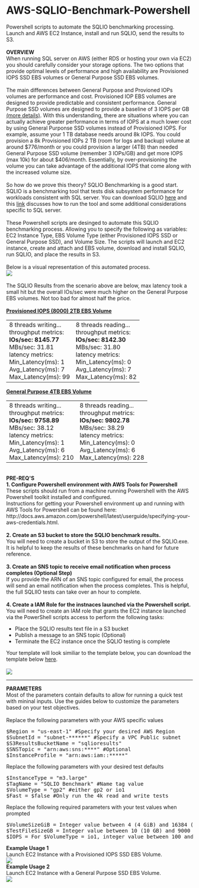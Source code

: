 # AWS-SQLIO-Benchmark-Powershell
Powershell scripts to automate the SQLIO benchmarking processing. Launch and AWS EC2 Instance, install and run SQLIO, send the results to S3. 
<br>
<br>
<b>OVERVIEW</b>
<br>
When running SQL server on AWS (either RDS or hosting your own via EC2) you should carefully consider your storage options. The two options that provide optimal levels of performance and high availability are Provisioned IOPS SSD EBS volumes or General Purpose SSD EBS volumes.
<br>
<br>
The main differences between General Purpose and Provioned IOPs volumes are performance and cost. Provisioned IOP EBS volumes are designed to provide predictable and consistent performance. General Purpose SSD volumes are designed to provide a baseline of 3 IOPS per GB <a href="https://aws.amazon.com/blogs/aws/now-available-16-tb-and-20000-iops-elastic-block-store-ebs-volumes/" target="_blank">(more details)</a>. With this understanding, there are situations where you can actually achieve greater performance in terms of IOPS at a much lower cost by using General Purponse SSD volumes instead of Provisioned IOPS. For example, assume your 1 TB database needs around 8k IOPS. You could provision a 8k Provisioned IOPs 2 TB (room for logs and backup) volume at around $776/month or you could provision a larger (4TB) than needed General Purpose SSD volume (remember 3 IOPs/GB) and get more IOPS (max 10k) for about $406/month. Essentially, by over-provisioning the volume you can take advantage of the additional IOPS that come along with the increased volume size.
<br>
<br>
So how do we prove this theory? SQLIO Benchmarking is a good start. SQLIO is a benchmarking tool that tests disk subsystem performance for workloads consistent with SQL server. You can download SQLIO <a href="http://www.microsoft.com/en-us/download/details.aspx?id=20163">here</a> and this <a href="http://blogs.msdn.com/b/sqlmeditation/archive/2013/04/04/choosing-what-sqlio-tests-to-run-and-automating-sqlio-testing-somewhat.aspx">link</a> discusses how to run the tool and some additional considerations specific to SQL server.
<br>
<br>
These Powershell scripts are desinged to automate this SQLIO benchmarking process. Allowing you to specify the following as variables: EC2 Instance Type, EBS Volume Type (either Provisioned IOPS SSD or General Purpose SSD), and Volume Size. The scripts will launch and EC2 instance, create and attach and EBS volume, download and install SQLIO, run SQLIO, and place the results in S3.
<br>
<br>
Below is a visual representation of this automated process.
<br>
<img src="https://s3.amazonaws.com/russell.day/SQLIO_Process_Diagram.png">
<br>
<br>
The SQLIO Results from the scenario above are below, max latency took a small hit but the overall IOs/sec were much higher on the General Purpose EBS volumes. Not too bad for almost half the price.
<br>
<br>
<b><u>Provisioned IOPS (8000) 2TB EBS Volume</u></b>
<br>
<table>
<tr>
  <td>
    8 threads writing...<br>
    throughput metrics:<br>
    <b>IOs/sec:  8145.77</b><br>
    MBs/sec:    31.81<br>
    latency metrics:<br>
    Min_Latency(ms): 1<br>
    Avg_Latency(ms): 7<br>
    Max_Latency(ms): 99
  </td>
  <td>
    8 threads reading...<br>
    throughput metrics:<br>
    <b>IOs/sec:  8142.30</b><br>
    MBs/sec:    31.80<br>
    latency metrics:<br>
    Min_Latency(ms): 0<br>
    Avg_Latency(ms): 7<br>
    Max_Latency(ms): 82
  </td>
</tr>
</table>
<b><u>General Purpose 4TB EBS Volume</u></b>
<br>
<table>
  <tr>
    <td>
      8 threads writing...<br>
      throughput metrics:<br>
      <b>IOs/sec:  9758.89</b><br>
      MBs/sec:    38.12<br>
      latency metrics:<br>
      Min_Latency(ms): 1<br>
      Avg_Latency(ms): 6<br>
      Max_Latency(ms): 210
    </td>
    <td>
      8 threads reading...<br>
      throughput metrics:<br>
      <b>IOs/sec:  9802.78</b><br>
      MBs/sec:    38.29<br>
      latency metrics:<br>
      Min_Latency(ms): 0<br>
      Avg_Latency(ms): 6<br>
      Max_Latency(ms): 228
    </td>
  <tr>
</table>
<br>
<b>PRE-REQ'S</b>
<br>
<b>1. Configure Powershell environment with AWS Tools for Powershell</b>
These scripts should run from a machine running Powershell with the AWS Powershell toolkit installed and configured. <br>
Instructions for getting your Powershell environment up and running with AWS Tools for Powershell can be found here: http://docs.aws.amazon.com/powershell/latest/userguide/specifying-your-aws-credentials.html.
<br>
<br>
<b>2. Create an S3 bucket to store the SQLIO benchmark results.</b>
<br>
You will need to create a bucket in S3 to store the output of the SQLIO.exe. It is helpful to keep the results of these benchmarks on hand for future reference.
<br>
<br>
<b>3. Create an SNS topic to receive email notification when process completes (Optional Step)</b>
<br>
If you provide the ARN of an SNS topic configured for email, the process will send an email notification when the process completes. This is helpful, the full SQLIIO tests can take over an hour to complete.
<br>
<br>
<b>4. Create a IAM Role for the instnaces launched via the Powershell script.</b>
<br>
You will need to create an IAM role that grants the EC2 instance launched via the PowerShell scripts access to perform the following tasks:
<ul>
<li>Place the SQLIO results text file in a S3 bucket
<li>Publish a message to an SNS topic (Optional)
<li>Terminate the EC2 instance once the SQLIO testing is complete
</ul>
Your template will look similiar to the template below, you can download the template below <a href="https://s3.amazonaws.com/russell.day/SQLIO_EC2Instance_Policy.xml" target="_blank">here</a>.
<br>
<br>
<img src="https://s3.amazonaws.com/russell.day/SQLIO_InstancePolicyV2.png">
<br>
<hr>
<b>PARAMETERS</b>
<br>
Most of the parameters contain defaults to allow for running a quick test with mininal inputs. Use the guides below to customize the parameters based on your test objectives.
<br>
<br>
Replace the following parameters with your AWS specific values
<br>
<div class="highlight highlight-PowerShell">
<pre>
<span class="pl-c">$Region = "us-east-1" #Specify your desired AWS Region</span> 
<span class="pl-c">$SubnetId = "subnet-******" #Specify a VPC Public subnet</span> 
<span class="pl-c">$S3ResultsBucketName = "sqlioresults"</span>
<span class="pl-c">$SNSTopic = "arn:aws:sns:****" #Optional</span>
<span class="pl-c">$InstanceProfile = "arn:aws:iam::*****"</span>
</pre>
</div>
Replace the following parameters with your desired test defaults
<br>
<div class="highlight highlight-PowerShell">
<pre>
<span class="pl-c">$InstanceType = "m3.large"</span>
<span class="pl-c">$TagName = "SQLIO Benchmark" #Name tag value</span>
<span class="pl-c">$VolumeType = "gp2" #either gp2 or io1</span>
<span class="pl-c">$Fast = $false #Only run the 4k read and write tests</span>
</pre>
</div>
Replace the following required parameters with your test values when prompted
<br>
<div class="highlight highlight-PowerShell">
<pre>
<span class="pl-c">$VolumeSizeGiB = Integer value between 4 (4 GiB) and 16384 (16 TB)</span>
<span class="pl-c">$TestFileSizeGB = Integer value between 10 (10 GB) and 9000 (9TB)</span> 
<span class="pl-c">$IOPS = For $VolumeType = io1, integer value between 100 and 20000 else ($VolumeType=gp2) blank</span>
</pre>
</div>
<b>Example Usage 1</b> 
<br>
Launch EC2 Instance with a Provisioned IOPS SSD EBS Volume.
<br>
<img src="https://s3.amazonaws.com/russell.day/SQLIOBenchmark_Example_Usage_IOPS_v2.png">
<br>
<b>Example Usage 2</b> 
<br>
Launch EC2 Instance with a General Purpose SSD EBS Volume.
<br>
<img src="https://s3.amazonaws.com/russell.day/SQLIOBenchmark_Example_Usage_GP2.png">



